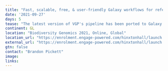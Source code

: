 ```yaml
---
title: "Fast, scalable, free, & user-friendly Galaxy workflows for reference genome assembly"
date: '2021-09-27'
days: 5
tease: "The latest version of VGP's pipeline has been ported to Galaxy."
continent: GL
location: "Biodiversity Genomics 2021, Online, Global"
location_url: "https://enrolment.engage-powered.com/hinxtonhall/launch.aspx?e=1009&siteid=LANDER"
external_url: "https://enrolment.engage-powered.com/hinxtonhall/launch.aspx?e=1009&siteid=LANDER"
gtn: false
contact: "Brandon Pickett"
image: 
links:
---
```

